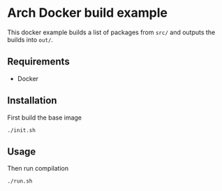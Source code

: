 # Arch Docker build example

This docker example builds a list of packages from `src/` and outputs the builds into `out/`.

## Requirements

* Docker

## Installation

First build the base image

```
./init.sh
```

## Usage

Then run compilation

```
./run.sh
```
